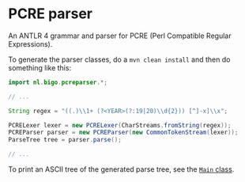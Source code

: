 # PCRE parser

An ANTLR 4 grammar and parser for PCRE (Perl Compatible Regular Expressions).

To generate the parser classes, do a `mvn clean install` and then do something
like this:

```java
import nl.bigo.pcreparser.*;

// ...

String regex = "((.)\\1+ (?<YEAR>(?:19|20)\\d{2})) [^]-x]\\x";

PCRELexer lexer = new PCRELexer(CharStreams.fromString(regex));
PCREParser parser = new PCREParser(new CommonTokenStream(lexer));
ParseTree tree = parser.parse();

// ...
```

To print an ASCII tree of the generated parse tree, see the [`Main` class](https://github.com/bkiers/pcre-grammar/blob/master/src/main/java/nl/bigo/pcreparser/Main.java).


